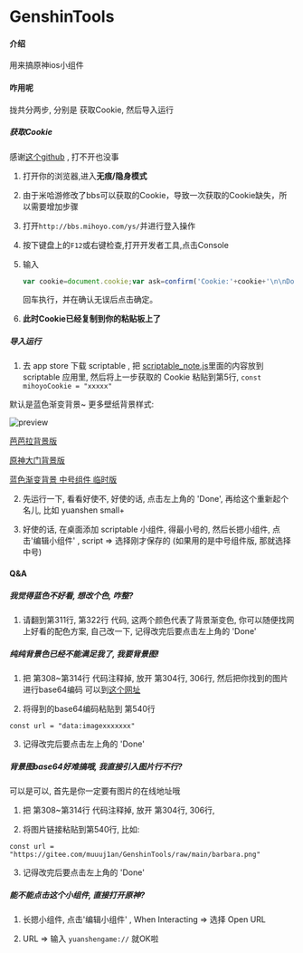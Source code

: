 # GenshinTools

#### 介绍
用来搞原神ios小组件

#### 咋用呢

拢共分两步, 分别是 获取Cookie, 然后导入运行

##### 获取Cookie

感谢[这个github](https://github.com/Womsxd/AutoMihoyoBBS/) , 打不开也没事

1. 打开你的浏览器,进入**无痕/隐身模式**

2. 由于米哈游修改了bbs可以获取的Cookie，导致一次获取的Cookie缺失，所以需要增加步骤

3. 打开`http://bbs.mihoyo.com/ys/`并进行登入操作

4. 按下键盘上的`F12`或右键检查,打开开发者工具,点击Console

5. 输入

   ```javascript
   var cookie=document.cookie;var ask=confirm('Cookie:'+cookie+'\n\nDo you want to copy the cookie to the clipboard?');if(ask==true){copy(cookie);msg=cookie}else{msg='Cancel'}
   ```

   回车执行，并在确认无误后点击确定。

7. **此时Cookie已经复制到你的粘贴板上了**

##### 导入运行

1. 去 app store 下载 scriptable , 把 [scriptable_note.js](https://gitee.com/muuuj1an/GenshinTools/raw/main/scriptable_note.js)里面的内容放到 scriptable 应用里, 然后将上一步获取的 Cookie 粘贴到第5行,  `` const mihoyoCookie = "xxxxx" ``

默认是蓝色渐变背景~ 更多壁纸背景样式:

![preview](https://gitee.com/muuuj1an/GenshinTools/raw/main/preview.jpg)

[芭芭拉背景版](https://gitee.com/muuuj1an/GenshinTools/raw/main/scriptable_note_barbara.js)  

[原神大门背景版](https://gitee.com/muuuj1an/GenshinTools/raw/main/scriptable_note_yuanshenDoor.js)

[蓝色渐变背景 中号组件 临时版](https://gitee.com/muuuj1an/GenshinTools/raw/main/scriptable_note_medium.js)

2. 先运行一下, 看看好使不, 好使的话, 点击左上角的 'Done', 再给这个重新起个名儿, 比如 yuanshen small+

3. 好使的话, 在桌面添加 scriptable 小组件, 得最小号的, 然后长摁小组件, 点击'编辑小组件' , script => 选择刚才保存的 (如果用的是中号组件版, 那就选择中号)

#### Q&A

##### 我觉得蓝色不好看, 想改个色, 咋整?

1. 请翻到第311行, 第322行 代码, 这两个颜色代表了背景渐变色, 你可以随便找网上好看的配色方案, 自己改一下, 记得改完后要点击左上角的 'Done'

##### 纯纯背景色已经不能满足我了, 我要背景图!

1. 把 第308~第314行 代码注释掉, 放开 第304行, 306行, 然后把你找到的图片进行base64编码 可以到[这个网址](http://www.jsons.cn/img2base64/)

2. 将得到的base64编码粘贴到 第540行 

`` const url = "data:imagexxxxxxx" ``

3. 记得改完后要点击左上角的 'Done'

##### 背景图base64好难搞哦, 我直接引入图片行不行?

可以是可以, 首先是你一定要有图片的在线地址哦

1. 把 第308~第314行 代码注释掉, 放开 第304行, 306行, 

2. 将图片链接粘贴到第540行, 比如: 

`` const url = "https://gitee.com/muuuj1an/GenshinTools/raw/main/barbara.png" ``

3. 记得改完后要点击左上角的 'Done'

##### 能不能点击这个小组件, 直接打开原神?

1. 长摁小组件, 点击'编辑小组件' , When Interacting => 选择 Open URL

2. URL => 输入 `` yuanshengame:// `` 就OK啦
